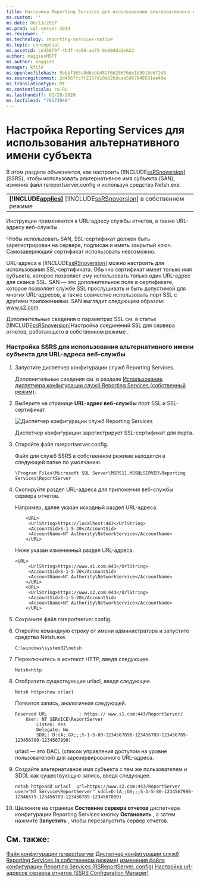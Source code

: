 ```yaml
---
title: Настройка Reporting Services для использования альтернативного имени субъекта | Документация Майкрософт
ms.custom: ''
ms.date: 06/13/2017
ms.prod: sql-server-2014
ms.reviewer: ''
ms.technology: reporting-services-native
ms.topic: conceptual
ms.assetid: ce458f9f-4b4f-4a58-aa75-9a90dda1e622
author: maggiesMSFT
ms.author: maggies
manager: kfile
ms.openlocfilehash: 5bbbf363c8d6ebb452f6628676de1b8918e6f245
ms.sourcegitcommit: 2d4067fc7f2157d10a526dcaa5d67948581ee49e
ms.translationtype: MT
ms.contentlocale: ru-RU
ms.lasthandoff: 02/28/2020
ms.locfileid: "78173940"
---
```

# <a name="configure-reporting-services-to-use-a-subject-alternative-name"></a>Настройка Reporting Services для использования альтернативного имени субъекта
  В этом разделе объясняется, как настроить [!INCLUDE[ssRSnoversion](../includes/ssrsnoversion-md.md)] (SSRS), чтобы использовать альтернативное имя субъекта (SAN), изменив файл rsreportserver.config и используя средство Netsh.exe.

||
|-|
|**[!INCLUDE[applies](../includes/applies-md.md)]** [!INCLUDE[ssRSnoversion](../includes/ssrsnoversion-md.md)] в собственном режиме|

 Инструкции применяются к URL-адресу службы отчетов, а также URL-адресу веб-службы.

 Чтобы использовать SAN, SSL-сертификат должен быть зарегистрирован на сервере, подписан и иметь закрытый ключ. Самозаверяющий сертификат использовать невозможно.

 URL-адреса в [!INCLUDE[ssRSnoversion](../includes/ssrsnoversion-md.md)] можно настроить для использования SSL-сертификата. Обычно сертификат имеет только имя субъекта, которое позволяет ему использовать только один URL-адрес для сеанса SSL. SAN — это дополнительное поле в сертификате, которое позволяет службе SSL прослушивать и быть допустимой для многих URL-адресов, а также совместно использовать порт SSL с другими приложениями. SAN выглядит следующим образом: www.s2.com.

 Дополнительные сведения о параметрах SSL см. в статье [!INCLUDE[ssRSnoversion](../includes/ssrsnoversion-md.md)]Настройка соединений SSL для сервера отчетов, работающего в собственном режиме [](security/configure-ssl-connections-on-a-native-mode-report-server.md).

### <a name="configure-ssrs-to-use-a-subject-alternative-name-for-web-service-url"></a>Настройка SSRS для использования альтернативного имени субъекта для URL-адреса веб-службы

1.  Запустите диспетчер конфигурации служб Reporting Services.

     Дополнительные сведения см. в разделе [Использование диспетчера конфигурации служб Reporting Services (собственный режим)](../sql-server/install/reporting-services-configuration-manager-native-mode.md).

2.  Выберите на странице **URL-адрес веб-службы** порт SSL и SSL-сертификат.

     ![Диспетчер конфигурации служб Reporting Services](media/reportingservices-configurationmanager.png "Диспетчер конфигурации служб Reporting Services")

     Диспетчер конфигурации зарегистрирует SSL-сертификат для порта.

3.  Откройте файл rsreportserver.config.

     Файл для служб SSRS в собственном режиме находится в следующей папке по умолчанию.

    ```
    \Program Files\Microsoft SQL Server\MSRS11.MSSQLSERVER\Reporting Services\ReportServer
    ```

4.  Скопируйте раздел URL-адреса для приложения веб-службы сервера отчетов.

     Например, далее указан исходный раздел URL-адреса.

    ```
        <URL>
         <UrlString>https://localhost:443</UrlString>
         <AccountSid>S-1-5-20</AccountSid>
         <AccountName>NT Authority\NetworkService</AccountName>
        </URL>

    ```

     Ниже указан измененный раздел URL-адреса.

    ```
    <URL>
         <UrlString>https://www.s1.com:443</UrlString>
         <AccountSid>S-1-5-20</AccountSid>
         <AccountName>NT Authority\NetworkService</AccountName>
        </URL>
        <URL>
         <UrlString>https://www.s2.com:443</UrlString>
         <AccountSid>S-1-5-20</AccountSid>
         <AccountName>NT Authority\NetworkService</AccountName>
        </URL>

    ```

5.  Сохраните файл rsreportserver.config.

6.  Откройте командную строку от имени администратора и запустите средство Netsh.exe.

    ```
    C:\windows\system32\netsh
    ```

7.  Переключитесь в контекст HTTP, введя следующее.

    ```
    Netsh>http
    ```

8.  Отобразите существующие urlacl, введя следующее.

    ```
    Netsh http>show urlacl
    ```

     Появится запись, аналогичная следующей.

    ```
    Reserved URL            : https:// www.s1.com:443/ReportServer/
        User: NT SERVICE\ReportServer
            Listen: Yes
            Delegate: No
            SDDL: D:(A;;GX;;;S-1-5-80-1234567890-123456789-123456789-123456789-1234567890)
    ```

     urlacl — это DACL (список управления доступом на уровне пользователей) для зарезервированного URL-адреса.

9. Создайте альтернативное имя субъекта с тем же пользователем и SDDL как существующую запись, введя следующее.

    ```
    netsh http>add urlacl  url=https://www.s2.com:443/ReportServer  
    user="NT Service\ReportServer" sddl=D:(A;;GX;;;S-1-5-80-1234567980-12346579-123456789-123456789-1234567890)

    ```

10. Щелкните на странице **Состояние сервера отчетов** диспетчера конфигурации Reporting Services кнопку **Остановить** , а затем нажмите **Запустить** , чтобы перезапустить сервер отчетов.

## <a name="see-also"></a>См. также:
 [Файл конфигурации rsreportserver](report-server/rsreportserver-config-configuration-file.md) [Диспетчер конфигурации служб Reporting Services &#40;в собственном режиме&#41;](../sql-server/install/reporting-services-configuration-manager-native-mode.md) [изменения файла конфигурации Reporting Services &#40;RSReportServer. config&#41;](report-server/modify-a-reporting-services-configuration-file-rsreportserver-config.md) [Настройка url-адресов сервера отчетов &#40;SSRS Configuration Manager&#41;](install-windows/configure-report-server-urls-ssrs-configuration-manager.md)


